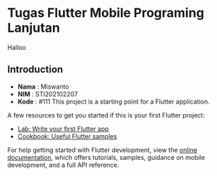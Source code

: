 # Tugas Flutter Mobile Programing Lanjutan

Halloo

## Introduction

- **Nama**   : Miswanto
- **NIM**    : STI202102207
- **Kode**   : #111
This project is a starting point for a Flutter application.

A few resources to get you started if this is your first Flutter project:

- [Lab: Write your first Flutter app](https://docs.flutter.dev/get-started/codelab)
- [Cookbook: Useful Flutter samples](https://docs.flutter.dev/cookbook)

For help getting started with Flutter development, view the
[online documentation](https://docs.flutter.dev/), which offers tutorials,
samples, guidance on mobile development, and a full API reference.
